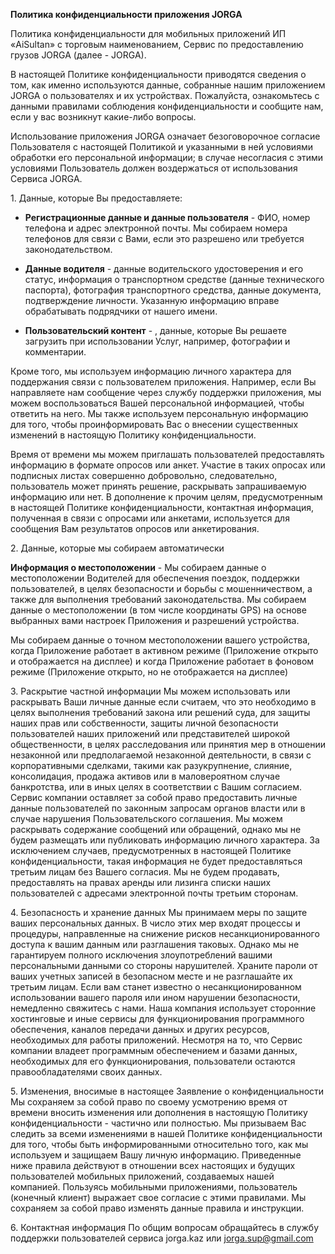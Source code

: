 **Политика конфиденциальности приложения JORGA**

Политика конфиденциальности для мобильных приложений ИП «AiSultan» с
торговым наименованием, Сервис по предоставлению грузов JORGA (далее -
JORGA).

В настоящей Политике конфиденциальности приводятся сведения о том, как
именно используются данные, собранные нашим приложением JORGA о
пользователях и их устройствах. Пожалуйста, ознакомьтесь с данными
правилами соблюдения конфиденциальности и сообщите нам, если у вас
возникнут какие-либо вопросы.

Использование приложения JORGA означает безоговорочное согласие
Пользователя с настоящей Политикой и указанными в ней условиями
обработки его персональной информации; в случае несогласия с этими
условиями Пользователь должен воздержаться от использования Сервиса
JORGA.

1\. Данные, которые Вы предоставляете:

-   **Регистрационные данные и данные пользователя** - ФИО, номер
    телефона и адрес электронной почты. Мы собираем номера телефонов для
    связи с Вами, если это разрешено или требуется законодательством.

-   **Данные водителя** - данные водительского удостоверения и его
    статус, информация о транспортном средстве (данные технического
    паспорта), фотография транспортного средства, данные документа,
    подтверждение личности. Указанную информацию вправе обрабатывать
    подрядчики от нашего имени.

-   **Пользовательский контент** - , данные, которые Вы решаете
    загрузить при использовании Услуг, например, фотографии и
    комментарии.

Кроме того, мы используем информацию личного характера для поддержания
связи с пользователем приложения. Например, если Вы направляете нам
сообщение через службу поддержки приложения, мы можем воспользоваться
Вашей персональной информацией, чтобы ответить на него. Мы также
используем персональную информацию для того, чтобы проинформировать Вас
о внесении существенных изменений в настоящую Политику
конфиденциальности.

Время от времени мы можем приглашать пользователей предоставлять
информацию в формате опросов или анкет. Участие в таких опросах или
подписных листах совершенно добровольно, следовательно, пользователь
может принять решение, раскрывать запрашиваемую информацию или нет. В
дополнение к прочим целям, предусмотренным в настоящей Политике
конфиденциальности, контактная информация, полученная в связи с опросами
или анкетами, используется для сообщения Вам результатов опросов или
анкетирования.

2\. Данные, которые мы собираем автоматически

**Информация о местоположении** - Мы собираем данные о местоположении
Водителей для обеспечения поездок, поддержки пользователей, в целях
безопасности и борьбы с мошенничеством, а также для выполнения
требований законодательства. Мы собираем данные о местоположении (в том
числе координаты GPS) на основе выбранных вами настроек Приложения и
разрешений устройства.

Мы собираем данные о точном местоположении вашего устройства, когда
Приложение работает в активном режиме (Приложение открыто и отображается
на дисплее) и когда Приложение работает в фоновом режиме (Приложение
открыто, но не отображается на дисплее)

3\. Раскрытие частной информации Мы можем использовать или раскрывать
Ваши личные данные если считаем, что это необходимо в целях выполнения
требований закона или решений суда, для защиты наших прав или
собственности, защиты личной безопасности пользователей наших приложений
или представителей широкой общественности, в целях расследования или
принятия мер в отношении незаконной или предполагаемой незаконной
деятельности, в связи с корпоративными сделками, такими как
разукрупнение, слияние, консолидация, продажа активов или в
маловероятном случае банкротства, или в иных целях в соответствии с
Вашим согласием. Сервис компании оставляет за собой право предоставить
личные данные пользователей по законным запросам органов власти или в
случае нарушения Пользовательского соглашения. Мы можем раскрывать
содержание сообщений или обращений, однако мы не будем размещать или
публиковать информацию личного характера. За исключением случаев,
предусмотренных в настоящей Политике конфиденциальности, такая
информация не будет предоставляться третьим лицам без Вашего согласия.
Мы не будем продавать, предоставлять на правах аренды или лизинга списки
наших пользователей с адресами электронной почты третьим сторонам.

4\. Безопасность и хранение данных Мы принимаем меры по защите ваших
персональных данных. В число этих мер входят процессы и процедуры,
направленные на снижение рисков несанкционированного доступа к вашим
данным или разглашения таковых. Однако мы не гарантируем полного
исключения злоупотреблений вашими персональными данными со стороны
нарушителей. Храните пароли от ваших учетных записей в безопасном месте
и не разглашайте их третьим лицам. Если вам станет известно о
несанкционированном использовании вашего пароля или ином нарушении
безопасности, немедленно свяжитесь с нами. Наша компания использует
сторонние хостинговые и иные сервисы для функционирования программного
обеспечения, каналов передачи данных и других ресурсов, необходимых для
работы приложений. Несмотря на то, что Сервис компании владеет
программным обеспечением и базами данных, необходимых для его
функционирования, пользователи остаются правообладателями своих данных.

5\. Изменения, вносимые в настоящее Заявление о конфиденциальности Мы
сохраняем за собой право по своему усмотрению время от времени вносить
изменения или дополнения в настоящую Политику конфиденциальности -
частично или полностью. Мы призываем Вас следить за всеми изменениями в
нашей Политике конфиденциальности для того, чтобы быть информированными
относительно того, как мы используем и защищаем Вашу личную информацию.
Приведенные ниже правила действуют в отношении всех настоящих и будущих
пользователей мобильных приложений, создаваемых нашей компанией.
Пользуясь мобильными приложениями, пользователь (конечный клиент)
выражает свое согласие с этими правилами. Мы сохраняем за собой право
изменять данные правила и инструкции.

6\. Контактная информация По общим вопросам обращайтесь в службу
поддержки пользователей сервиса jorga.kaz или jorga.sup@gmail.com
